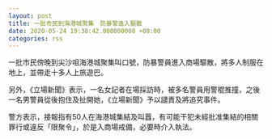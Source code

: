 ```yaml
---
layout: post
title: 一批市民到海港城聚集　防暴警進入驅散
date: 2020-05-24 19:38:42.000000000 +08:00
categories: rss
---
```


一批市民傍晚到尖沙咀海港城聚集叫口號，防暴警員進入商場驅散，將多人制服在地上，並帶走十多人上旅遊巴。

另外，《立場新聞》表示，一名女記者在場採訪時，被多名警員用警棍推撞，之後一名男警員從後抱住及扯開她，《立場新聞》予以譴責及將追究事件。

警方表示，接報指有50人在海港城集結及叫囂，有可能干犯未經批准集結的相關罪行或違反「限聚令」，於是入商場戒備，必要時介入執法。

